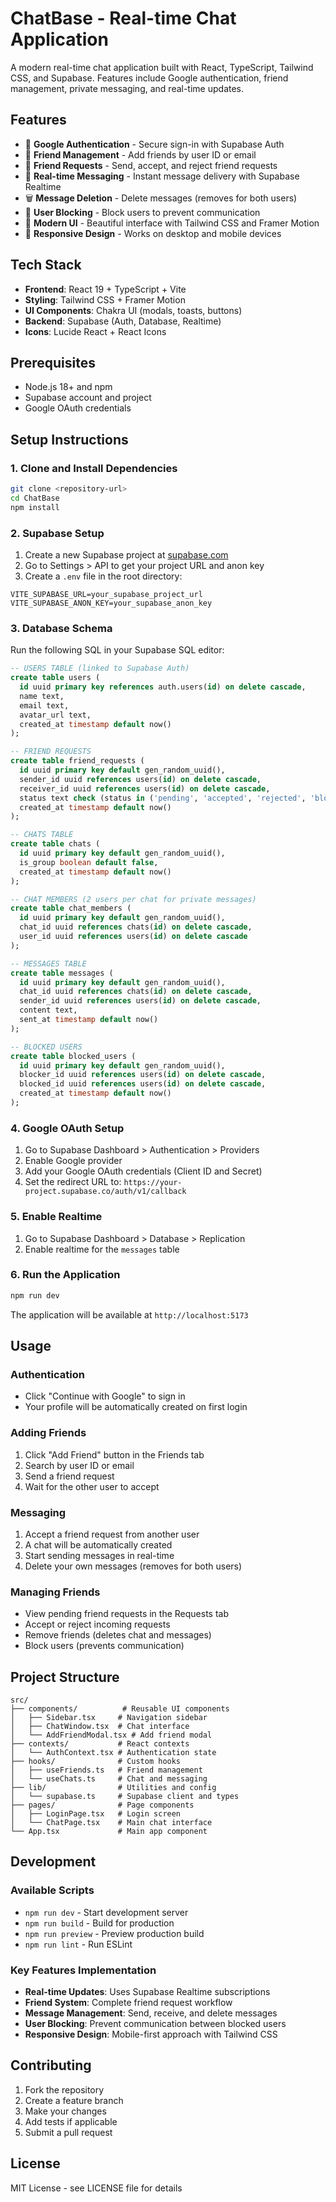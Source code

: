 # ChatBase - Real-time Chat Application

A modern real-time chat application built with React, TypeScript, Tailwind CSS, and Supabase. Features include Google authentication, friend management, private messaging, and real-time updates.

## Features

- 🔐 **Google Authentication** - Secure sign-in with Supabase Auth
- 👥 **Friend Management** - Add friends by user ID or email
- 📨 **Friend Requests** - Send, accept, and reject friend requests
- 💬 **Real-time Messaging** - Instant message delivery with Supabase Realtime
- 🗑️ **Message Deletion** - Delete messages (removes for both users)
- 🚫 **User Blocking** - Block users to prevent communication
- 🎨 **Modern UI** - Beautiful interface with Tailwind CSS and Framer Motion
- 📱 **Responsive Design** - Works on desktop and mobile devices

## Tech Stack

- **Frontend**: React 19 + TypeScript + Vite
- **Styling**: Tailwind CSS + Framer Motion
- **UI Components**: Chakra UI (modals, toasts, buttons)
- **Backend**: Supabase (Auth, Database, Realtime)
- **Icons**: Lucide React + React Icons

## Prerequisites

- Node.js 18+ and npm
- Supabase account and project
- Google OAuth credentials

## Setup Instructions

### 1. Clone and Install Dependencies

```bash
git clone <repository-url>
cd ChatBase
npm install
```

### 2. Supabase Setup

1. Create a new Supabase project at [supabase.com](https://supabase.com)
2. Go to Settings > API to get your project URL and anon key
3. Create a `.env` file in the root directory:

```env
VITE_SUPABASE_URL=your_supabase_project_url
VITE_SUPABASE_ANON_KEY=your_supabase_anon_key
```

### 3. Database Schema

Run the following SQL in your Supabase SQL editor:

```sql
-- USERS TABLE (linked to Supabase Auth)
create table users (
  id uuid primary key references auth.users(id) on delete cascade,
  name text,
  email text,
  avatar_url text,
  created_at timestamp default now()
);

-- FRIEND REQUESTS
create table friend_requests (
  id uuid primary key default gen_random_uuid(),
  sender_id uuid references users(id) on delete cascade,
  receiver_id uuid references users(id) on delete cascade,
  status text check (status in ('pending', 'accepted', 'rejected', 'blocked')) default 'pending',
  created_at timestamp default now()
);

-- CHATS TABLE
create table chats (
  id uuid primary key default gen_random_uuid(),
  is_group boolean default false,
  created_at timestamp default now()
);

-- CHAT MEMBERS (2 users per chat for private messages)
create table chat_members (
  id uuid primary key default gen_random_uuid(),
  chat_id uuid references chats(id) on delete cascade,
  user_id uuid references users(id) on delete cascade
);

-- MESSAGES TABLE
create table messages (
  id uuid primary key default gen_random_uuid(),
  chat_id uuid references chats(id) on delete cascade,
  sender_id uuid references users(id) on delete cascade,
  content text,
  sent_at timestamp default now()
);

-- BLOCKED USERS
create table blocked_users (
  id uuid primary key default gen_random_uuid(),
  blocker_id uuid references users(id) on delete cascade,
  blocked_id uuid references users(id) on delete cascade,
  created_at timestamp default now()
);
```

### 4. Google OAuth Setup

1. Go to Supabase Dashboard > Authentication > Providers
2. Enable Google provider
3. Add your Google OAuth credentials (Client ID and Secret)
4. Set the redirect URL to: `https://your-project.supabase.co/auth/v1/callback`

### 5. Enable Realtime

1. Go to Supabase Dashboard > Database > Replication
2. Enable realtime for the `messages` table

### 6. Run the Application

```bash
npm run dev
```

The application will be available at `http://localhost:5173`

## Usage

### Authentication

- Click "Continue with Google" to sign in
- Your profile will be automatically created on first login

### Adding Friends

1. Click "Add Friend" button in the Friends tab
2. Search by user ID or email
3. Send a friend request
4. Wait for the other user to accept

### Messaging

1. Accept a friend request from another user
2. A chat will be automatically created
3. Start sending messages in real-time
4. Delete your own messages (removes for both users)

### Managing Friends

- View pending friend requests in the Requests tab
- Accept or reject incoming requests
- Remove friends (deletes chat and messages)
- Block users (prevents communication)

## Project Structure

```
src/
├── components/          # Reusable UI components
│   ├── Sidebar.tsx     # Navigation sidebar
│   ├── ChatWindow.tsx  # Chat interface
│   └── AddFriendModal.tsx # Add friend modal
├── contexts/           # React contexts
│   └── AuthContext.tsx # Authentication state
├── hooks/              # Custom hooks
│   ├── useFriends.ts   # Friend management
│   └── useChats.ts     # Chat and messaging
├── lib/                # Utilities and config
│   └── supabase.ts     # Supabase client and types
├── pages/              # Page components
│   ├── LoginPage.tsx   # Login screen
│   └── ChatPage.tsx    # Main chat interface
└── App.tsx             # Main app component
```

## Development

### Available Scripts

- `npm run dev` - Start development server
- `npm run build` - Build for production
- `npm run preview` - Preview production build
- `npm run lint` - Run ESLint

### Key Features Implementation

- **Real-time Updates**: Uses Supabase Realtime subscriptions
- **Friend System**: Complete friend request workflow
- **Message Management**: Send, receive, and delete messages
- **User Blocking**: Prevent communication between blocked users
- **Responsive Design**: Mobile-first approach with Tailwind CSS

## Contributing

1. Fork the repository
2. Create a feature branch
3. Make your changes
4. Add tests if applicable
5. Submit a pull request

## License

MIT License - see LICENSE file for details
